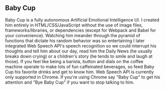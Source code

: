 ## Baby Cup

Baby Cup is a fully autonomous Artificial Emotional Intelligence UI. I created him entirely in HTML/CSS/JavaScript without the use of image files, frameworks/libraries, or dependencies (except for Webpack and Babel for your convenience). Watching him meander through the pyramid of functions that dictate his random behavior was so entertaining I later integrated Web Speech API's speech recognition so we could interrupt his thoughts and tell him about our day, read him the Daily News (he usually breaks down crying) or a children's story (he tends to smile and laugh at those). If you feel like being a barista, button and dials on the coffee machine operate to make lots of fun caffeinated beverages, so feed Baby Cup his favorite drinks and get to know him. Web Speech API is currently only supported in Chrome. If you're using Chrome say "Baby Cup" to get his attention and "Bye Baby Cup" if you want to stop talking to him.
